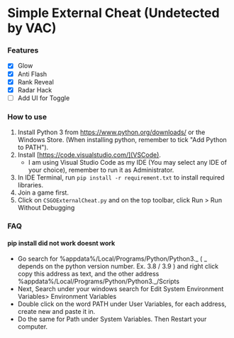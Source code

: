 # Simple External Cheat (Undetected by VAC)

### Features
- [x] Glow
- [x] Anti Flash
- [x] Rank Reveal
- [x] Radar Hack
- [ ] Add UI for Toggle

### How to use
1. Install Python 3 from https://www.python.org/downloads/ or the Windows Store. (When installing python, remember to tick "Add Python to PATH").
2. Install [https://code.visualstudio.com/](VSCode).
    - I am using Visual Studio Code as my IDE (You may select any IDE of your choice), remember to run it as Administrator.
3. In IDE Terminal, run ```pip install -r requirement.txt``` to install required libraries.
4. Join a game first.
5. Click on ```CSGOExternalCheat.py``` and on the top toolbar, click Run > Run Without Debugging

### FAQ
#### pip install did not work doesnt work
- Go search for %appdata%/Local/Programs/Python/Python3._ ( _ depends on the python version number. Ex. 3.8 / 3.9 ) and right click copy this address as text, and the other address %appdata%/Local/Programs/Python/Python3._/Scripts
- Next, Search under your windows search for Edit System Environment Variables> Environment Variables
- Double click on the word PATH under User Variables, for each address, create new and paste it in.
- Do the same for Path under System Variables. Then Restart your computer.
